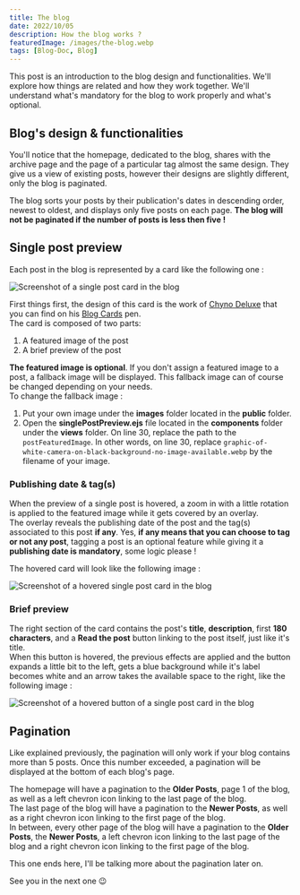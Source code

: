 ```yaml
---
title: The blog
date: 2022/10/05
description: How the blog works ?
featuredImage: /images/the-blog.webp
tags: [Blog-Doc, Blog]
---
```


This post is an introduction to the blog design and functionalities. We'll explore how things are related and how they work together. We'll understand what's mandatory for the blog to work properly and what's optional.

## Blog's design & functionalities

You'll notice that the homepage, dedicated to the blog, shares with the archive page and the page of a particular tag almost the same design. They give us a view of existing posts, however their designs are slightly different, only the blog is paginated.

The blog sorts your posts by their publication's dates in descending order, newest to oldest, and displays only five posts on each page. **The blog will not be paginated if the number of posts is less then five !**

## Single post preview

Each post in the blog is represented by a card like the following one :

<img class="pure-img-responsive" alt="Screenshot of a single post card in the blog" src="/images/screenshot-card-blog.png">

First things first, the design of this card is the work of [Chyno Deluxe](https://codepen.io/ChynoDeluxe) that you can find on his [Blog Cards](https://codepen.io/ChynoDeluxe/pen/bdXeqQ) pen.  
The card is composed of two parts:

1. A featured image of the post
2. A brief preview of the post

**The featured image is optional**. If you don't assign a featured image to a post, a fallback image will be displayed. This fallback image can of course be changed depending on your needs.  
To change the fallback image :

1. Put your own image under the **images** folder located in the **public** folder.
2. Open the **singlePostPreview.ejs** file located in the **components** folder under the **views** folder. On line 30, replace the path to the `postFeaturedImage`. In other words, on line 30, replace `graphic-of-white-camera-on-black-background-no-image-available.webp` by the filename of your image.

### Publishing date & tag(s)

When the preview of a single post is hovered, a zoom in with a little rotation is applied to the featured image while it gets covered by an overlay.  
The overlay reveals the publishing date of the post and the tag(s) associated to this post **if any**. Yes, **if any means that you can choose to tag or not any post**, tagging a post is an optional feature while giving it a **publishing date is mandatory**, some logic please !

The hovered card will look like the following image :

<img class="pure-img-responsive" alt="Screenshot of a hovered single post card in the blog" src="/images/screenshot-card-blog-hovered.png">

### Brief preview

The right section of the card contains the post's **title**, **description**, first **180 characters**, and a **Read the post** button linking to the post itself, just like it's title.  
When this button is hovered, the previous effects are applied and the button expands a little bit to the left, gets a blue background while it's label becomes white and an arrow takes the available space to the right, like the following image :

<img class="pure-img-responsive" alt="Screenshot of a hovered button of a single post card in the blog" src="/images/screenshot-card-blog-read-hovered.png">

## Pagination

Like explained previously, the pagination will only work if your blog contains more than 5 posts. Once this number exceeded, a pagination will be displayed at the bottom of each blog's page.

The homepage will have a pagination to the **Older Posts**, page 1 of the blog, as well as a left chevron icon linking to the last page of the blog.  
The last page of the blog will have a pagination to the **Newer Posts**, as well as a right chevron icon linking to the first page of the blog.  
In between, every other page of the blog will have a pagination to the **Older Posts**, the **Newer Posts**, a left chevron icon linking to the last page of the blog and a right chevron icon linking to the first page of the blog.

This one ends here, I'll be talking more about the pagination later on.

See you in the next one 😉
